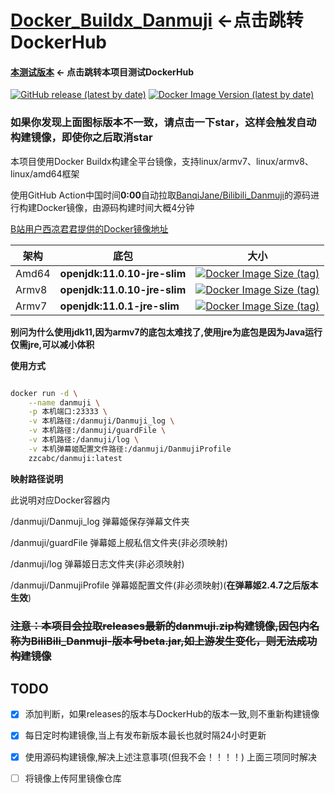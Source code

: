 # [Docker_Buildx_Danmuji](https://hub.docker.com/r/zzcabc/danmuji) <-点击跳转DockerHub



####  [本测试版本](https://hub.docker.com/r/zzcabc/danmuji-code) <- 点击跳转本项目测试DockerHub 





[![GitHub release (latest by date)](https://img.shields.io/github/v/release/BanqiJane/Bilibili_Danmuji?label=danmuji&style=flat-square)](https://github.com/BanqiJane/Bilibili_Danmuji/releases/latest) [![Docker Image Version (latest by date)](https://img.shields.io/docker/v/zzcabc/danmuji?label=DockerHub&style=flat-square)](https://hub.docker.com/r/zzcabc/danmuji/tags?page=1&ordering=last_updated)

### 如果你发现上面图标版本不一致，请点击一下star，这样会触发自动构建镜像，即使你之后取消star





本项目使用Docker Buildx构建全平台镜像，支持linux/armv7、linux/armv8、linux/amd64框架



使用GitHub Action中国时间**0:00**自动拉取[BanqiJane/Bilibili_Danmuji](https://github.com/BanqiJane/Bilibili_Danmuji)的源码进行构建Docker镜像，由源码构建时间大概4分钟



[B站用户西凉君君提供的Docker镜像地址](https://registry.hub.docker.com/r/xilianghe/danmuji)





| 架构 |       底包       | 大小  |
| ---- | ---- | ---- |
| Amd64 | **openjdk:11.0.10-jre-slim** | [![Docker Image Size (tag)](https://img.shields.io/docker/image-size/zzcabc/danmuji/latest-amd64?label=latest-amd64&style=flat-square)](https://hub.docker.com/r/zzcabc/danmuji/tags?page=1&ordering=last_updated) |
| Armv8 | **openjdk:11.0.10-jre-slim** | [![Docker Image Size (tag)](https://img.shields.io/docker/image-size/zzcabc/danmuji/latest-arm64v8?label=latest-arm64v8&style=flat-square)](https://hub.docker.com/r/zzcabc/danmuji/tags?page=1&ordering=last_updated) |
| Armv7 | **openjdk:11.0.1-jre-slim** | [![Docker Image Size (tag)](https://img.shields.io/docker/image-size/zzcabc/danmuji/latest-arm32v7?label=latest-arm32v7&style=flat-square)](https://hub.docker.com/r/zzcabc/danmuji/tags?page=1&ordering=last_updated) |





**别问为什么使用jdk11,因为armv7的底包太难找了,使用jre为底包是因为Java运行仅需jre,可以减小体积**





**使用方式**

```sh

docker run -d \
    --name danmuji \
    -p 本机端口:23333 \
    -v 本机路径:/danmuji/Danmuji_log \
    -v 本机路径:/danmuji/guardFile \
    -v 本机路径:/danmuji/log \
    -v 本机弹幕姬配置文件路径:/danmuji/DanmujiProfile
    zzcabc/danmuji:latest

```

**映射路径说明** 

此说明对应Docker容器内

/danmuji/Danmuji_log                   弹幕姬保存弹幕文件夹

/danmuji/guardFile                        弹幕姬上舰私信文件夹(非必须映射)

/danmuji/log                                   弹幕姬日志文件夹(非必须映射)

/danmuji/DanmujiProfile             弹幕姬配置文件(非必须映射)(**在弹幕姬2.4.7之后版本生效**)





### ~~注意：本项目会拉取releases最新的danmuji.zip构建镜像,因包内名称为BiliBili_Danmuji-版本号beta.jar,如上游发生变化，则无法成功构建镜像~~



## TODO



- [x] 添加判断，如果releases的版本与DockerHub的版本一致,则不重新构建镜像

- [x] 每日定时构建镜像,当上有发布新版本最长也就时隔24小时更新

- [x] 使用源码构建镜像,解决上述注意事项(但我不会！！！！)  上面三项同时解决

- [ ] 将镜像上传阿里镜像仓库